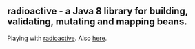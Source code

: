## radioactive  - a Java 8 library for building, validating, mutating and mapping beans.

Playing with [radioactive](https://github.com/poetix/radioactive).  Also [here](https://libraries.io/github/poetix/radioactive).